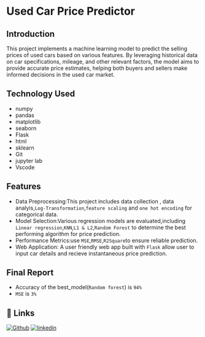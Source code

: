 
# Used Car Price Predictor
## Introduction
This project implements a machine learning model to predict the selling prices of used cars based on various features. By leveraging historical data on car specifications, mileage, and other relevant factors, the model aims to provide accurate price estimates, helping both buyers and sellers make informed decisions in the used car market.


## Technology Used
* numpy
* pandas
* matplotlib
* seaborn
* Flask
* html
* sklearn
* Git
* jupyter lab
* Vscode
## Features
* Data Preprocessing:This project includes data collection , data analyis,`Log-Transformation`,`feature scaling` and `one hot encoding` for categorical data.
* Model Selection:Various regression models are evaluated,including `Linear regression`,`KNN`,`L1 & L2`,`Random Forest` to determine the best performing algorithm for price prediction.
* Performance Metrics:use `MSE`,`RMSE`,`R2Square`to ensure reliable prediction.
* Web Application: A user friendly web app built with `Flask` allow user to input car details and recieve instantaneous price prediction.
## Final Report
* Accuracy of the best_model(`Random forest`) is `94%`
* `MSE` is `3%`
## 🔗 Links
[![Github](https://img.shields.io/badge/my_portfolio-000?style=for-the-badge&logo=ko-fi&logoColor=white)](https://github.com/kartiksb911)
[![linkedin](https://img.shields.io/badge/linkedin-0A66C2?style=for-the-badge&logo=linkedin&logoColor=white)](https://www.linkedin.com/in/kartik-bhardwaj-07b7282b7/)


